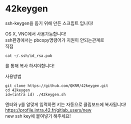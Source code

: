 # 42keygen

ssh-keygen을 돕기 위해 만든 스크립트 입니다!

OS X, VNC에서 사용가능합니다!  
ssh환경에서는 pbcopy명령어가 지원이 안되는관계로  
직접
``` shell
cat ~/.ssh/id_rsa.pub
```
를 통해 복사 하셔야합니다!

사용방법

``` shell
git clone https://github.com/QKRM/42keygen.git
cd 42keygen
id=(intra id) ./42keygen.sh
```
엔터와 y를 알맞게 입력하면 키는 자동으로 클립보드에 복사됩니다!  
https://profile.intra.42.fr/gitlab_users/new  
new ssh key에 붙여넣기 해주세요!

